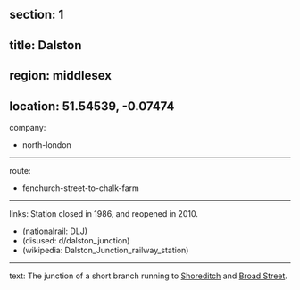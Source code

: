 section: 1
----
title: Dalston
----
region: middlesex
----
location: 51.54539, -0.07474
----
company:
- north-london
----
route:
- fenchurch-street-to-chalk-farm
----
links:
Station closed in 1986, and reopened in 2010.
- (nationalrail: DLJ)
- (disused: d/dalston_junction)
- (wikipedia: Dalston_Junction_railway_station)
----
text: The junction of a short branch running to [Shoreditch](/stations/shoreditch) and [Broad Street](/stations/broad-street).
